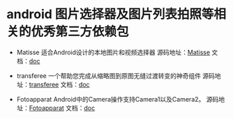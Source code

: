 # android 图片选择器及图片列表拍照等相关的优秀第三方依赖包

* Matisse 适合Android设计的本地图片和视频选择器
源码地址：[Matisse](https://github.com/zhihu/Matisse) 文档：[doc](https://github.com/zhihu/Matisse/blob/master/README.md)

* transferee 一个帮助您完成从缩略图到原图无缝过渡转变的神奇组件
源码地址：[transferee](https://github.com/Hitomis/transferee) 文档：[doc](https://github.com/Hitomis/transferee/blob/master/README.md)

* Fotoapparat Android中的Camera操作支持Camera1以及Camera2。
源码地址：[Fotoapparat](https://github.com/Fotoapparat/Fotoapparat) 文档：[doc](https://github.com/Fotoapparat/Fotoapparat/blob/master/README.md)



